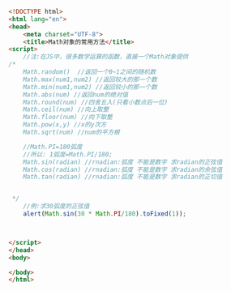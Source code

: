 
<BlogInfo id="434" title="49.Math对象的常用方法" author="白日梦想猿" pv=0 read_times=0 pre_cost_time=0分37秒 category="js学习" tag_list="['js学习']" create_time="2020.09.19 18:14:58" update_time="2020.09.19 18:29:42" />

```html
<!DOCTYPE html>
<html lang="en">
<head>
    <meta charset="UTF-8">
    <title>Math对象的常用方法</title>
<script>
    //注:在JS中，很多数学运算的函数，直接一个Math对象提供
/*
    Math.random()  //返回一个0~1之间的随机数
    Math.max(num1,num2) //返回较大的那一个数
    Math.min(num1,num2) //返回较小的那一个数
    Math.abs(num) //返回num的绝对值
    Math.round(num) //四舍五入(只看小数点后一位)
    Math.ceil(num) //向上取整
    Math.floor(num) //向下取整
    Math.pow(x,y) //x的y次方
    Math.sqrt(num) //num的平方根

    //Math.PI=180弧度
    //所以: 1弧度=Math.PI/180;
    Math.sin(radian) //rnadian:弧度 不能是数字 求radian的正弦值
    Math.cos(radian) //rnadian:弧度 不能是数字 求radian的余弦值
    Math.tan(radian) //rnadian:弧度 不能是数字 求radian的正切值


 */
    //例:求30弧度的正弦值
    alert(Math.sin(30 * Math.PI/180).toFixed(1));



</script>
</head>
<body>

</body>
</html>
```
